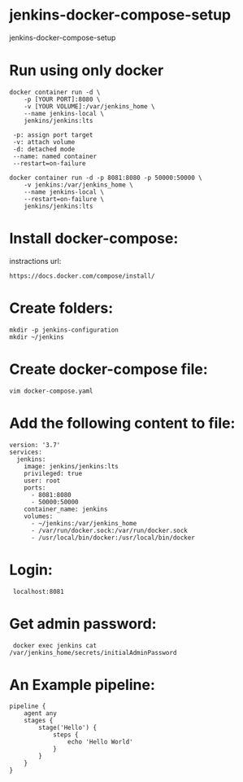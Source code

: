 # jenkins-docker-compose-setup
jenkins-docker-compose-setup

# Run using only docker
```
docker container run -d \
    -p [YOUR PORT]:8080 \
    -v [YOUR VOLUME]:/var/jenkins_home \
    --name jenkins-local \
    jenkins/jenkins:lts
    
 -p: assign port target
 -v: attach volume
 -d: detached mode
 --name: named container
 --restart=on-failure

docker container run -d -p 8081:8080 -p 50000:50000 \
    -v jenkins:/var/jenkins_home \
    --name jenkins-local \
    --restart=on-failure \
    jenkins/jenkins:lts
```

# Install docker-compose:
instractions url: 
```
https://docs.docker.com/compose/install/
```

# Create folders: 
```
mkdir -p jenkins-configuration
mkdir ~/jenkins
```

# Create docker-compose file:
```
vim docker-compose.yaml
```

# Add the following content to file:
```
version: '3.7'
services:
  jenkins:
    image: jenkins/jenkins:lts
    privileged: true
    user: root
    ports:
      - 8081:8080
      - 50000:50000
    container_name: jenkins
    volumes:
      - ~/jenkins:/var/jenkins_home
      - /var/run/docker.sock:/var/run/docker.sock
      - /usr/local/bin/docker:/usr/local/bin/docker
```

# Login:
```
 localhost:8081
```

# Get admin password:
```
 docker exec jenkins cat /var/jenkins_home/secrets/initialAdminPassword
```
# An Example pipeline:
```
pipeline {
    agent any
    stages {
        stage('Hello') {
            steps {
                echo 'Hello World'
            }
        }
    }
}
```
